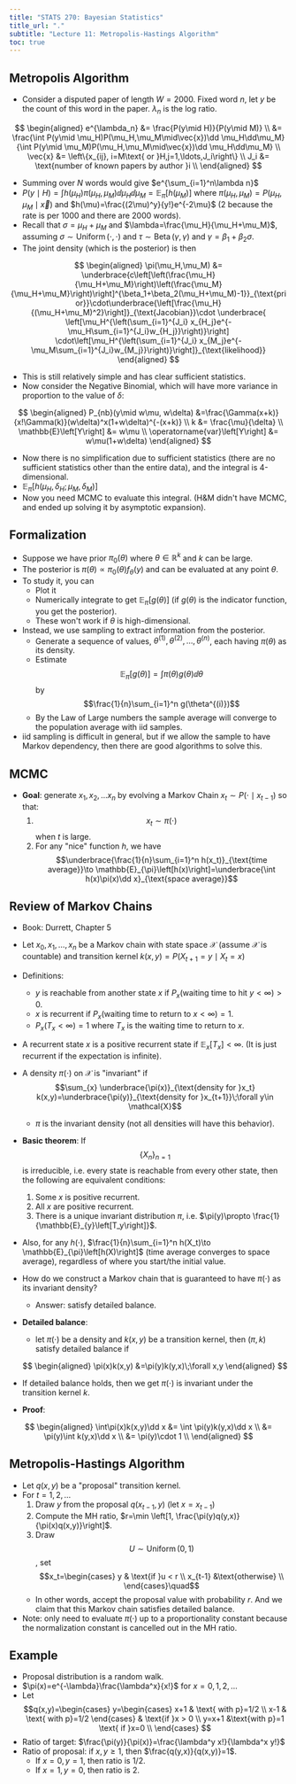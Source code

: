 ```yaml
---
title: "STATS 270: Bayesian Statistics"
title_url: "."
subtitle: "Lecture 11: Metropolis-Hastings Algorithm"
toc: true
---
```


$$
\newcommand{\op}{\operatorname}
\newcommand{\var}[1]{\op{var}\left[#1\right]}
\newcommand{\sd}[1]{\op{sd}\left[#1\right]}
\newcommand{\cov}[2]{\op{cov}\left[#1, #2\right]}
$$

## Metropolis Algorithm

- Consider a disputed paper of length $W=2000$. Fixed word $n$, let $y$ be the
  count of this word in the paper. $\lambda_n$ is the log ratio.

$$
\begin{aligned}
e^{\lambda_n}
&= \frac{P(y\mid H)}{P(y\mid M)} \\
&= \frac{\int P(y\mid \mu_H)P(\mu_H,\mu_M\mid\vec{x})\dd \mu_H\dd\mu_M}{\int P(y\mid \mu_M)P(\mu_H,\mu_M\mid\vec{x})\dd \mu_H\dd\mu_M} \\
\vec{x}
&= \left\{x_{ij}, i=M\text{ or }H,j=1,\ldots,J_i\right\} \\
J_i
&= \text{number of known papers by author }i \\
\end{aligned}
$$

- Summing over $N$ words would give $e^{\sum_{i=1}^n\lambda n}$
- $P(y\mid H)=\int h(\mu_H)\pi(\mu_H,\mu_M)\dd
  \mu_H\dd\mu_M=\mathbb{E}_{\pi}\left[h(\mu_M)\right]$ where
  $\pi(\mu_H,\mu_M)=P(\mu_H,\mu_M\mid \vec{x})$ and
  $h(\mu)=\frac{(2\mu)^y}{y!}e^{-2\mu}$ (2 because the rate is per 1000 and
  there are 2000 words).
- Recall that $\sigma=\mu_H+\mu_M$ and $\lambda=\frac{\mu_H}{\mu_H+\mu_M}$,
  assuming $\sigma\sim \operatorname{Uniform}\left(\cdot,\cdot\right)$ and
  $\tau\sim \operatorname{Beta}\left(\gamma,\gamma\right)$ and
  $\gamma=\beta_1+\beta_2\sigma$.
- The joint density (which is the posterior) is then

$$
\begin{aligned}
\pi(\mu_H,\mu_M)
&= \underbrace{c\left[\left(\frac{\mu_H}{\mu_H+\mu_M}\right)\left(\frac{\mu_M}{\mu_H+\mu_M}\right)\right]^{\beta_1+\beta_2(\mu_H+\mu_M)-1}}_{\text{prior}}\cdot\underbrace{\left[\frac{\mu_H}{(\mu_H+\mu_M)^2}\right]}_{\text{Jacobian}}\cdot
\underbrace{
\left[\mu_H^{\left(\sum_{i=1}^{J_i} x_{H_j}e^{- \mu_H\sum_{i=1}^{J_i}w_{H_j}}\right)}\right]
\cdot\left[\mu_H^{\left(\sum_{i=1}^{J_i} x_{M_j}e^{- \mu_M\sum_{i=1}^{J_i}w_{M_j}}\right)}\right]}_{\text{likelihood}}
\end{aligned}
$$

- This is still relatively simple and has clear sufficient statistics.
- Now consider the Negative Binomial, which will have more variance in
  proportion to the value of $\delta$:

$$
\begin{aligned}
P_{nb}(y\mid w\mu, w\delta)
&=\frac{\Gamma(x+k)}{x!\Gamma(k)}(w\delta)^x(1+w\delta)^{-(x+k)} \\
k &= \frac{\mu}{\delta} \\
\mathbb{E}\left[Y\right]
&= w\mu  \\
\operatorname{var}\left[Y\right]
&= w\mu(1+w\delta)
\end{aligned}
$$

- Now there is no simplification due to sufficient statistics (there are no
  sufficient statistics other than the entire data), and the integral is
  4-dimensional.
- $\mathbb{E}_{\pi}\left[h(\mu_H,\delta_H; \mu_M,\delta_M)\right]$
- Now you need MCMC to evaluate this integral. (H&M didn't have MCMC, and ended
  up solving it by asymptotic expansion).

## Formalization

- Suppose we have prior $\pi_0(\theta)$ where $\theta\in \mathbb{R}^k$ and $k$
  can be large.
- The posterior is $\pi(\theta)\propto\pi_0(\theta)f_\theta(y)$ and can be
  evaluated at any point $\theta$.
- To study it, you can
  - Plot it
  - Numerically integrate to get $\mathbb{E}_{\pi}\left[g(\theta)\right]$ (if
    $g(\theta)$ is the indicator function, you get the posterior).
  - These won't work if $\theta$ is high-dimensional.
- Instead, we use sampling to extract information from the posterior.
  - Generate a sequence of values,
    $\theta^{(1)},\theta^{(2)},\ldots,\theta^{(n)}$, each having $\pi(\theta)$ as
    its density.
  - Estimate $$\mathbb{E}_{\pi}\left[g(\theta)\right]=\int
  \pi(\theta)g(\theta)\dd\theta$$ by $$\frac{1}{n}\sum_{i=1}^n g(\theta^{(i)})$$
  - By the Law of Large numbers the sample average will converge to the
    population average with iid samples.
- iid sampling is difficult in general, but if we allow the sample to have
  Markov dependency, then there are good algorithms to solve this.

## MCMC

- **Goal**: generate $x_1, x_2,\ldots x_n$ by evolving a Markov Chain $x_t\sim P(\cdot\mid x_{t-1})$ so that:
  1. $$x_t\sim \pi(\cdot)$$ when $t$ is large.
  2. For any "nice" function $h$, we have $$\underbrace{\frac{1}{n}\sum_{i=1}^n h(x_t)}_{\text{time average}}\to
     \mathbb{E}_{\pi}\left[h(x)\right]=\underbrace{\int h(x)\pi(x)\dd
     x}_{\text{space average}}$$

## Review of Markov Chains

- Book: Durrett, Chapter 5
- Let $x_0,x_1,\ldots,x_n$ be a Markov chain with state space $\mathcal{X}$
  (assume $\mathcal{X}$ is countable) and transition kernel
  $k(x,y)=P(X_{t+1}=y\mid X_t=x)$
- Definitions:
  - $y$ is reachable from another state $x$ if $P_x(\text{waiting time to hit }y<\infty) > 0$.
  - $x$ is recurrent if $P_x(\text{waiting time to return to }x<\infty)=1$.
  - $P_x(T_x<\infty)=1$ where $T_x$ is the waiting time to return to $x$.
- A recurrent state $x$ is a positive recurrent state if
  $\mathbb{E}_{x}\left[T_x\right]<\infty$. (It is just recurrent if the
  expectation is infinite).
- A density $\pi(\cdot)$ on $\mathcal{X}$ is "invariant" if $$\sum_{x}
  \underbrace{\pi(x)}_{\text{density for }x_t} k(x,y)=\underbrace{\pi(y)}_{\text{density for }x_{t+1}}\;\forall y\in \mathcal{X}$$
  - $\pi$ is the invariant density (not all densities will have this behavior).
- **Basic theorem**: If $$\{X_n\}_{n=1}$$ is irreducible, i.e. every state is
  reachable from every other state, then the following are equivalent
  conditions:
  1. Some $x$ is positive recurrent.
  2. All $x$ are positive recurrent.
  3. There is a unique invariant distribution $\pi$, i.e. $\pi(y)\propto
     \frac{1}{\mathbb{E}_{y}\left[T_y\right]}$.
- Also, for any $h(\cdot)$, $\frac{1}{n}\sum_{i=1}^n h(X_t)\to
  \mathbb{E}_{\pi}\left[h(X)\right]$ (time average converges to space average),
  regardless of where you start/the initial value.
- How do we construct a Markov chain that is guaranteed to have $\pi(\cdot)$ as
  its invariant density?
  - Answer: satisfy detailed balance.
- **Detailed balance**:

  - let $\pi(\cdot)$ be a density and $k(x,y)$ be a transition kernel, then
    $(\pi, k)$ satisfy detailed balance if

  $$
  \begin{aligned}
  \pi(x)k(x,y)
  &=\pi(y)k(y,x)\;\forall x,y
  \end{aligned}
  $$

- If detailed balance holds, then we get $\pi(\cdot)$ is invariant under the
  transition kernel $k$.
- **Proof**:

$$
\begin{aligned}
\int\pi(x)k(x,y)\dd x
&= \int \pi(y)k(y,x)\dd x \\
&= \pi(y)\int k(y,x)\dd x \\
&= \pi(y)\cdot 1 \\
\end{aligned}
$$

## Metropolis-Hastings Algorithm

- Let $q(x,y)$ be a "proposal" transition kernel.
- For $t=1,2,\ldots$
  1. Draw $y$ from the proposal $q(x_{t-1}, y)$ (let $x=x_{t-1}$)
  2. Compute the MH ratio, $r=\min \left[1, \frac{\pi(y)q(y,x)}{\pi(x)q(x,y)}\right]$.
  3. Draw $$U\sim \operatorname{Uniform}\left(0,1\right)$$, set $$x_t=\begin{cases}
    y & \text{if }u < r \\
    x_{t-1} &\text{otherwise} \\
  \end{cases}\quad$$
  - In other words, accept the proposal value with probability $r$. And we
    claim that this Markov chain satisfies detailed balance.
- Note: only need to evaluate $\pi(\cdot)$ up to a proportionality constant
  because the normalization constant is cancelled out in the MH ratio.

## Example

- Proposal distribution is a random walk.
- $\pi(x)=e^{-\lambda}\frac{\lambda^x}{x!}$ for $x=0,1,2,\ldots$
- Let $$q(x,y)=\begin{cases}
  y=\begin{cases}
  x+1 & \text{ with p}=1/2 \\
  x-1 & \text{ with p}=1/2
  \end{cases} & \text{if }x > 0 \\
  y=x+1 &\text{with p}=1 \text{ if }x=0 \\
  \end{cases}
  $$
- Ratio of target: $\frac{\pi(y)}{\pi(x)}=\frac{\lambda^y x!}{\lambda^x y!}$
- Ratio of proposal: if $x,y\ge 1$, then $\frac{q(y,x)}{q(x,y)}=1$.
  - If $x=0,y=1$, then ratio is $1/2$.
  - If $x=1,y=0$, then ratio is $2$.
